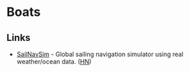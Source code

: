# Boats

## Links

- [SailNavSim](https://8bitbyte.ca/sailnavsim/) - Global sailing navigation simulator using real weather/ocean data. ([HN](https://news.ycombinator.com/item?id=23661326))
